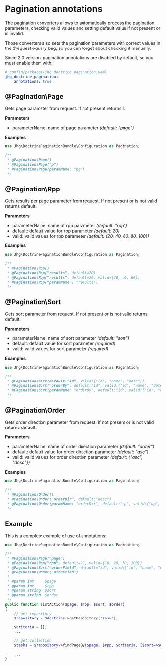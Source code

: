 # Pagination annotations

The pagination converters allows to automatically process the pagination parameters, checking valid values and
setting default value if not present or is invalid.

Those converters also sets the pagination parameters with correct values in the *$request->query* bag, so you
can forget about checking it manually.

Since 2.0 version, pagination annotations are disabled by default, so you must enable them with:

```yaml
# config/packages/jhg_doctrine_pagination.yaml
jhg_doctrine_pagination:
    annotations: true
```

## @Pagination\Page

Gets page parameter from request. If not present returns 1.

**Parameters**

- parameterName: name of page parameter *(default: "page")*

**Examples**

```php
use Jhg\DoctrinePaginationBundle\Configuration as Pagination;

/**
 * @Pagination\Page()
 * @Pagination\Page("p")
 * @Pagination\Page(paramName: "pg")
 */
```

## @Pagination\Rpp

Gets results per page parameter from request. If not present or is not valid returns default.

**Parameters**

- parameterName: name of rpp parameter *(default: "rpp")*
- default: default value for rpp parameter *(default: 20)*
- valid: valid values for rpp parameter *(default: {20, 40, 60, 80, 100})*

**Examples**

```php
use Jhg\DoctrinePaginationBundle\Configuration as Pagination;

/**
 * @Pagination\Rpp()
 * @Pagination\Rpp("results", default=20)
 * @Pagination\Rpp("results", default=20, valid={20, 40, 60})
 * @Pagination\Rpp("paramName": "results")
 */
```

## @Pagination\Sort

Gets sort parameter from request. If not present or is not valid returns default.

**Parameters**

- parameterName: name of sort parameter *(default: "sort")*
- default: default value for sort parameter *(required)*
- valid: valid values for sort parameter *(required)*

**Examples**

```php
use Jhg\DoctrinePaginationBundle\Configuration as Pagination;

/**
 * @Pagination\Sort(default:"id", valid:{"id", "name", "date"})
 * @Pagination\Sort("orderBy", default:"id", valid:{"id", "name", "date"})
 * @Pagination\Sort(paramName: "orderBy", default:"id", valid:{"id", "name", "date"})
 */
```

## @Pagination\Order

Gets order direction parameter from request. If not present or is not valid returns default.

**Parameters**

- parameterName: name of order direction parameter *(default: "order")*
- default: default value for order direction parameter *(default: "asc")*
- valid: valid values for order direction parameter *(default: {"asc", "desc"})*

**Examples**

```php
use Jhg\DoctrinePaginationBundle\Configuration as Pagination;

/**
 * @Pagination\Order()
 * @Pagination\Order("orderDir", default:"desc")
 * @Pagination\Order(paramName: "orderDir", default:"up", valid:{"up", "dw"})
 */
```

## Example

This is a complete example of use of annotations:

```php
use Jhg\DoctrinePaginationBundle\Configuration as Pagination;

/**
 * @Pagination\Page("page")
 * @Pagination\Rpp("rpp", default=10, valid={10, 20, 50, 100})
 * @Pagination\Sort("orderField", default="id", valid={"id", "name", "description"})
 * @Pagination\Order("direction")
 *
 * @param int     $page
 * @param int     $rpp
 * @param string  $sort
 * @param string  $order
 */
public function listAction($page, $rpp, $sort, $order)
{
    // get repository
    $repository = $doctrine->getRepository('Task');

    $criteria = [];
    ...

    // get collection
    $tasks = $repository->findPageBy($page, $rpp, $criteria, [$sort=>$order]);

    ...
}
```